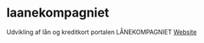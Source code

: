 # laanekompagniet
Udvikling af lån og kreditkort portalen LÅNEKOMPAGNIET
<a href="https://www.laanekompangiet.dk">Website</a>
